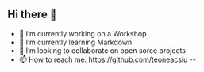 ## Hi there 👋

- 🔭 I’m currently working on a Workshop
- 🌱 I’m currently learning Markdown
- 👯 I’m looking to collaborate on open sorce projects
- 📫 How to reach me: https://github.com/teoneacsiu
--

